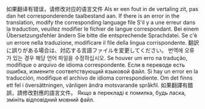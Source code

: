 如果翻译有错误，请修改对应的语言文件
Als er een fout in de vertaling zit, pas dan het corresponderende taalbestand aan.
If there is an error in the translation, modify the corresponding language file
S'il y a une erreur dans la traduction, veuillez modifier le fichier de langue correspondant.
Bei einem Übersetzungsfehler ändern Sie bitte die entsprechende Sprachdatei.
Se c'è un errore nella traduzione, modificare il file della lingua corrispondente.
翻訳に誤りがある場合は、対応する言語ファイルを変更してください。
번역에 오류가 있는 경우 해당 언어 파일을 수정하십시오.
Se houver um erro na tradução, modifique o arquivo de idioma correspondente.
Если в переводе есть ошибка, измените соответствующий языковой файл.
Si hay un error en la traducción, modifique el archivo de idioma correspondiente.
Om det finns ett fel i översättningen, vänligen ändra motsvarande språkfil.
如果翻譯有錯誤，請修改對應的語言文件。
Якщо в перекладі є помилка, будь ласка, змініть відповідний мовний файл.
